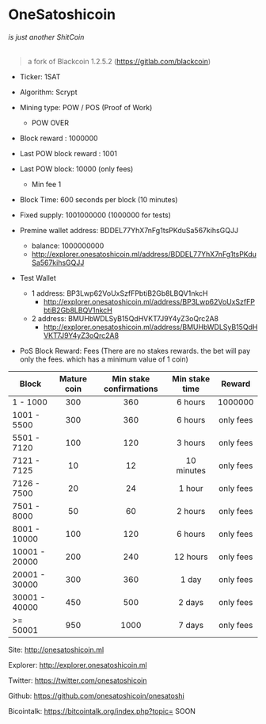 # OneSatoshicoin
###### is just another ShitCoin 


> a fork of Blackcoin 1.2.5.2 (https://gitlab.com/blackcoin) 


- Ticker: 1SAT
- Algorithm: Scrypt
- Mining type: POW / POS (Proof of Work)
    - POW OVER 
- Block reward : 1000000 
- Last POW block reward : 1001
- Last POW block: 10000 (only fees)
    - Min fee 1 
- Block Time: 600 seconds per block  (10 minutes)
- Fixed supply: 1001000000    (1000000 for tests)
- Premine wallet address: BDDEL77YhX7nFg1tsPKduSa567kihsGQJJ
    - balance: 1000000000
    - http://explorer.onesatoshicoin.ml/address/BDDEL77YhX7nFg1tsPKduSa567kihsGQJJ

- Test Wallet 
	- 1 address: BP3Lwp62VoUxSzfFPbtiB2Gb8LBQV1nkcH
		- http://explorer.onesatoshicoin.ml/address/BP3Lwp62VoUxSzfFPbtiB2Gb8LBQV1nkcH
	- 2 address: BMUHbWDLSyB15QdHVKT7J9Y4yZ3oQrc2A8
		- http://explorer.onesatoshicoin.ml/address/BMUHbWDLSyB15QdHVKT7J9Y4yZ3oQrc2A8
    
- PoS Block Reward: Fees (There are no stakes rewards. the bet will pay only the fees. which has a minimum value of 1 coin)


| Block         | Mature coin   | Min stake confirmations   | Min stake time    | Reward    |
|---------------|:-------------:|:-------------------------:|:-----------------:|:---------:|
| 1 - 1000      | 300           | 360                       | 6 hours           | 1000000   |
| 1001 - 5500   | 300           | 360                       | 6 hours           | only fees |
| 5501 - 7120   | 100           | 120                       | 3 hours           | only fees |
| 7121 - 7125   | 10            | 12                        | 10 minutes        | only fees |
| 7126 - 7500   | 20            | 24                        | 1 hour            | only fees |
| 7501 - 8000   | 50            | 60                        | 2 hours           | only fees |
| 8001 - 10000  | 100           | 120                       | 6 hours           | only fees |
| 10001 - 20000 | 200           | 240                       | 12 hours          | only fees |
| 20001 - 30000 | 300           | 360                       | 1 day             | only fees |
| 30001 - 40000 | 450           | 500                       | 2 days            | only fees |
|  >= 50001     | 950           | 1000                      | 7 days            | only fees |




Site: http://onesatoshicoin.ml

Explorer: http://explorer.onesatoshicoin.ml

Twitter: https://twitter.com/onesatoshicoin 

Github: https://github.com/onesatoshicoin/onesatoshi

Bicointalk:  https://bitcointalk.org/index.php?topic= SOON 

